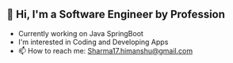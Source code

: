 ## 👋 Hi, I'm a Software Engineer by Profession

- Currently working on Java SpringBoot
- I'm interested in Coding and Developing Apps
- 📫 How to reach me: Sharma17.himanshu@gmail.com

<!--
**Himanshu30072/Himanshu30072** is a ✨ _special_ ✨ repository because its `README.md` (this file) appears on your GitHub profile.

Here are some ideas to get you started:

- 🔭 I’m currently working on ...
- 🌱 I’m currently learning ...
- 👯 I’m looking to collaborate on ...
- 🤔 I’m looking for help with ...
- 💬 Ask me about ...
- 📫 How to reach me: ...
- 😄 Pronouns: ...
- ⚡ Fun fact: ...
-->
